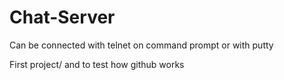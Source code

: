 # Chat-Server

Can be connected with telnet on command prompt or with putty

First project/ and to test how github works
